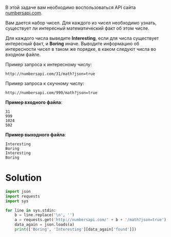 В этой задаче вам необходимо воспользоваться API сайта <a href="http://numbersapi.com">numbersapi.com</a>.

Вам дается набор чисел. Для каждого из чисел необходимо узнать, существует ли интересный математический факт об этом
числе.

Для каждого числа выведите **Interesting**, если для числа существует интересный факт, и **Boring** иначе.
Выводите информацию об интересности чисел в таком же порядке, в каком следуют числа во входном файле.

Пример запроса к интересному числу:

`http://numbersapi.com/31/math?json=true`

Пример запроса к скучному числу:

`http://numbersapi.com/999/math?json=true`

**Пример входного файла**:

```
31
999
1024
502
```

**Пример выходного файла**:

```
Interesting
Boring
Interesting
Boring
```

# Solution

```python
import json
import requests
import sys

for line in sys.stdin:
    b = line.replace('\n', '')
    a = requests.get('http://numbersapi.com/' + b + '/math?json=true').text
    data_again = json.loads(a)
    print(['Boring', 'Interesting'][data_again['found']])

```
